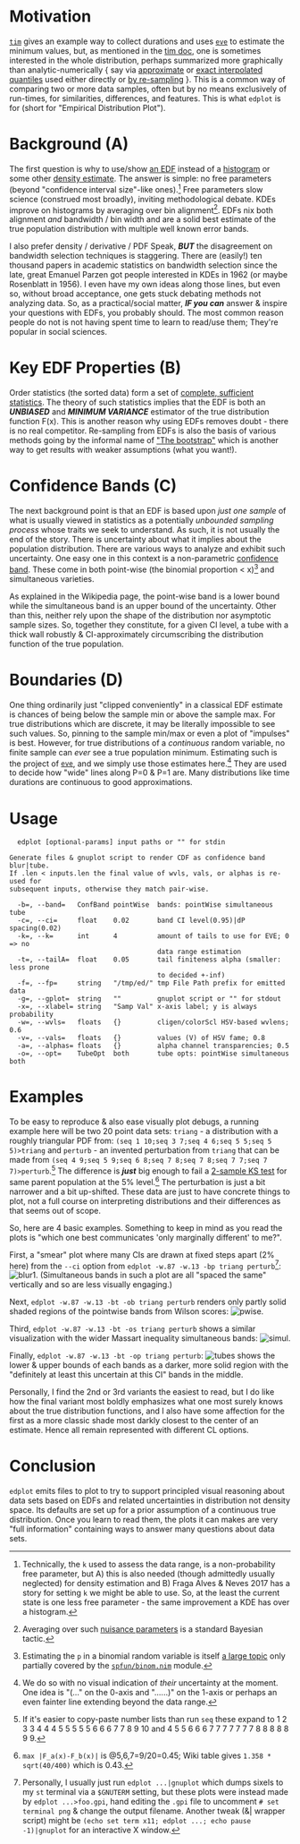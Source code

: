 Motivation
==========
[`tim`](tim.md) gives an example way to collect durations and uses
[`eve`](eve.md) to estimate the minimum values, but, as mentioned in the [tim
doc](tim.md), one is sometimes interested in the whole distribution, perhaps
summarized more graphically than analytic-numerically { say via
[approximate](https://c-blake.github.io/adix/adix/mvstat.html) or [exact
interpolated quantiles](https://github.com/c-blake/fitl/blob/main/fitl/qtl.nim)
used either directly or [by
re-sampling](https://github.com/c-blake/fitl/blob/main/fitl/cds.nim) }.  This is
a common way of comparing two or more data samples, often but by no means
exclusively of run-times, for similarities, differences, and features.  This is
what `edplot` is for (short for "Empirical Distribution Plot").

Background (A)
==============
The first question is why to use/show [an EDF](
https://en.wikipedia.org/wiki/Empirical_distribution_function) instead of a
[histogram](https://en.wikipedia.org/wiki/Histogram) or some other [density
estimate](https://en.wikipedia.org/wiki/Density_estimation).  The answer is
simple: no free parameters (beyond "confidence interval size"-like ones).[^1]
Free parameters slow science (construed most broadly), inviting methodological
debate.  KDEs improve on histograms by averaging over bin alignment[^2].  EDFs
nix both alignment *and* bandwidth / bin width and are a solid best estimate of
the true population distribution with multiple well known error bands.

I also prefer density / derivative / PDF Speak, ***BUT*** the disagreement on
bandwidth selection techniques is staggering.  There are (easily!) ten thousand
papers in academic statistics on bandwidth selection since the late, great
Emanuel Parzen got people interested in KDEs in 1962 (or maybe Rosenblatt in
1956).  I even have my own ideas along those lines, but even so, without broad
acceptance, one gets stuck debating methods not analyzing data.  So, as a
practical/social matter, ***IF you can*** answer & inspire your questions with
EDFs, you probably should.  The most common reason people do not is not having
spent time to learn to read/use them; They're popular in social sciences.

Key EDF Properties (B)
======================
Order statistics (the sorted data) form a set of [complete, sufficient
statistics](https://en.wikipedia.org/wiki/Sufficient_statistic).  The theory of
such statistics implies that the EDF is both an ***UNBIASED*** and ***MINIMUM
VARIANCE*** estimator of the true distribution function F(x).  This is another
reason why using EDFs removes doubt - there is no real competitor.  Re-sampling
from EDFs is also the basis of various methods going by the informal name of
["The bootstrap"](https://en.wikipedia.org/wiki/Bootstrapping_(statistics))
which is another way to get results with weaker assumptions (what you want!).

Confidence Bands (C)
====================
The next background point is that an EDF is based upon *just one sample* of what
is usually viewed in statistics as a potentially *unbounded sampling process*
whose traits we seek to understand.  As such, it is not usually the end of the
story.  There is uncertainty about what it implies about the population
distribution.  There are various ways to analyze and exhibit such uncertainty.
One easy one in this context is a non-parametric [confidence band](
https://en.wikipedia.org/wiki/CDF-based_nonparametric_confidence_interval).
These come in both point-wise (the binomial proportion < x)[^3] and simultaneous
varieties.

As explained in the Wikipedia page, the point-wise band is a lower bound while
the simultaneous band is an upper bound of the uncertainty.  Other than this,
neither rely upon the shape of the distribution nor asymptotic sample sizes.
So, together they constitute, for a given CI level, a tube with a thick wall
robustly & CI-approximately circumscribing the distribution function of the true
population.

Boundaries (D)
==============
One thing ordinarily just "clipped conveniently" in a classical EDF estimate is
chances of being below the sample min or above the sample max.  For true
distributions which are discrete, it may be literally impossible to see such
values.  So, pinning to the sample min/max or even a plot of "impulses" is best.
However, for true distributions of a *continuous* random variable, no finite
sample can *ever* see a true population minimum.  Estimating such is the project
of [`eve`](eve.md), and we simply use those estimates here.[^4]  They are used
to decide how "wide" lines along P=0 & P=1 are.  Many distributions like time
durations are continuous to good approximations.

Usage
=====
```
  edplot [optional-params] input paths or "" for stdin

Generate files & gnuplot script to render CDF as confidence band blur|tube.
If .len < inputs.len the final value of wvls, vals, or alphas is re-used for
subsequent inputs, otherwise they match pair-wise.

  -b=, --band=   ConfBand pointWise  bands: pointWise simultaneous tube
  -c=, --ci=     float    0.02       band CI level(0.95)|dP spacing(0.02)
  -k=, --k=      int      4          amount of tails to use for EVE; 0 => no
                                     data range estimation
  -t=, --tailA=  float    0.05       tail finiteness alpha (smaller: less prone
                                     to decided +-inf)
  -f=, --fp=     string   "/tmp/ed/" tmp File Path prefix for emitted data
  -g=, --gplot=  string   ""         gnuplot script or "" for stdout
  -x=, --xlabel= string   "Samp Val" x-axis label; y is always probability
  -w=, --wvls=   floats   {}         cligen/colorScl HSV-based wvlens; 0.6
  -v=, --vals=   floats   {}         values (V) of HSV fame; 0.8
  -a=, --alphas= floats   {}         alpha channel transparencies; 0.5
  -o=, --opt=    TubeOpt  both       tube opts: pointWise simultaneous both
```

Examples
========
To be easy to reproduce & also ease visually plot debugs, a running example here
will be two 20 point data sets: `triang` - a distribution with a roughly
triangular PDF from: `(seq 1 10;seq 3 7;seq 4 6;seq 5 5;seq 5 5)>triang` and
`perturb` - an invented perturbation from `triang` that can be made from
`(seq 4 9;seq 5 9;seq 6 8;seq 7 8;seq 7 8;seq 7 7;seq 7 7)>perturb`.[^5]
The difference is ***just*** big enough to fail a [2-sample KS
test](https://en.wikipedia.org/wiki/Kolmogorov%E2%80%93Smirnov_test#Two-sample_Kolmogorov%E2%80%93Smirnov_test)
for same parent population at the 5% level.[^6]  The perturbation is just a bit
narrower and a bit up-shifted.  These data are just to have concrete things to
plot, not a full course on interpreting distributions and their differences as
that seems out of scope.

So, here are 4 basic examples.  Something to keep in mind as you read the plots
is "which one best communicates 'only marginally different' to me?".

First, a "smear" plot where many CIs are drawn at fixed steps apart (2% here)
from the `--ci` option from `edplot -w.87 -w.13 -bp triang perturb`[^7]:
![blur1](blur1.png).  (Simultaneous bands in such a plot are all "spaced the
same" vertically and so are less visually engaging.)

Next, `edplot -w.87 -w.13 -bt -ob triang perturb` renders only partly solid
shaded regions of the pointwise bands from Wilson scores: ![pwise](pwise.png).

Third, `edplot -w.87 -w.13 -bt -os triang perturb` shows a similar visualization
with the wider Massart inequality simultaneous bands: ![simul](simul.png).

Finally, `edplot -w.87 -w.13 -bt -op triang perturb`: ![tubes](tubes.png) shows
the lower & upper bounds of each bands as a darker, more solid region with the
"definitely at least this uncertain at this CI" bands in the middle.

Personally, I find the 2nd or 3rd variants the easiest to read, but I do like
how the final variant most boldly emphasizes what one most surely knows about
the true distribution functions, and I also have some affection for the first
as a more classic shade most darkly closest to the center of an estimate.  Hence
all remain represented with different CL options.

Conclusion
==========
`edplot` emits files to plot to try to support principled visual reasoning about
data sets based on EDFs and related uncertainties in distribution not density
space.  Its defaults are set up for a prior assumption of a continuous true
distribution.  Once you learn to read them, the plots it can makes are very
"full information" containing ways to answer many questions about data sets.

[^1]: Technically, the `k` used to assess the data range, is a non-probability
free parameter, but A) this is also needed (though admittedly usually neglected)
for density estimation and B) Fraga Alves & Neves 2017 has a story for setting
`k` we might be able to use.  So, at the least the current state is one less
free parameter - the same improvement a KDE has over a histogram.

[^2]: Averaging over such [nuisance
parameters](https://en.wikipedia.org/wiki/Nuisance_parameter) is a standard
Bayesian tactic.

[^3]: Estimating the `p` in a binomial random variable is itself [a large
topic](https://en.wikipedia.org/wiki/Binomial_proportion_confidence_interval)
only partially covered by the
[`spfun/binom.nim`](https://github.com/c-blake/spfun/blob/main/spfun/binom.nim)
module.

[^4]: We do so with no visual indication of *their* uncertainty at the moment.
One idea is "(..." on the 0-axis and "......)" on the 1-axis or perhaps an even
fainter line extending beyond the data range.

[^5]: If it's easier to copy-paste number lists than run `seq` these expand to
1 2 3 3 4 4 4 5 5 5 5 5 6 6 6 7 7 8 9 10 and
4 5 5 6 6 6 7 7 7 7 7 7 7 8 8 8 8 8 9 9.

[^6]: `max |F_a(x)-F_b(x)|` is @5,6,7=9/20=0.45; Wiki table gives `1.358 *
sqrt(40/400)` which is 0.43.

[^7]: Personally, I usually just run `edplot ...|gnuplot` which dumps sixels to
my `st` terminal via a `$GNUTERM` setting, but these plots were instead made by
`edplot ...>foo.gpi`, hand editing the `.gpi` file to uncomment `# set terminal
png` & change the output filename.  Another tweak (&| wrapper script) might be
`(echo set term x11; edplot ...; echo pause -1)|gnuplot` for an interactive X
window.
